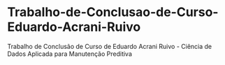 # Trabalho-de-Conclusao-de-Curso-Eduardo-Acrani-Ruivo
Trabalho de Conclusão de Curso de Eduardo Acrani Ruivo - Ciência de Dados Aplicada para Manutenção Preditiva
